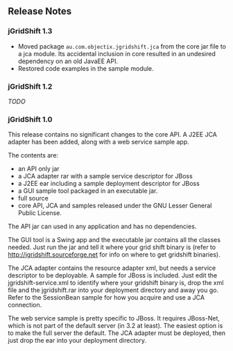 

## Release Notes

### jGridShift 1.3

- Moved package `au.com.objectix.jgridshift.jca` from the core jar file to a jca module.
  Its accidental inclusion in core resulted in an undesired dependency on an old JavaEE API.
- Restored code examples in the sample module.

### jGridShift 1.2

_TODO_

### jGridShift 1.0

This release contains no significant changes to the core API.
A J2EE JCA adapter has been added, along with a web service sample app.

The contents are:
- an API only jar
- a JCA adapter rar with a sample service descriptor for JBoss
- a J2EE ear including a sample deployment descriptor for JBoss
- a GUI sample tool packaged in an executable jar.
- full source
- core API, JCA and samples released under the GNU
Lesser General Public License.

The API jar can used in any application and has no dependencies.

The GUI tool is a Swing app and the executable jar contains all the classes
needed. Just run the jar and tell it where your grid shift binary is
(refer to http://jgridshift.sourceforge.net for info on where to get
gridshift binaries).

The JCA adapter contains the resource adapter xml, but needs a service
descriptor to be deployable. A sample for JBoss is included. Just edit
the jgridshift-service.xml to identify where your gridshift binary is,
drop the xml file and the jgridshift.rar into your deployment directory
and away you go. Refer to the SessionBean sample for how you acquire
and use a JCA connection.

The web service sample is pretty specific to JBoss. It requires JBoss-Net,
which is not part of the default server (in 3.2 at least). The easiest
option is to make the full server the default. The JCA adapter must be
deployed, then just drop the ear into your deployment directory.

